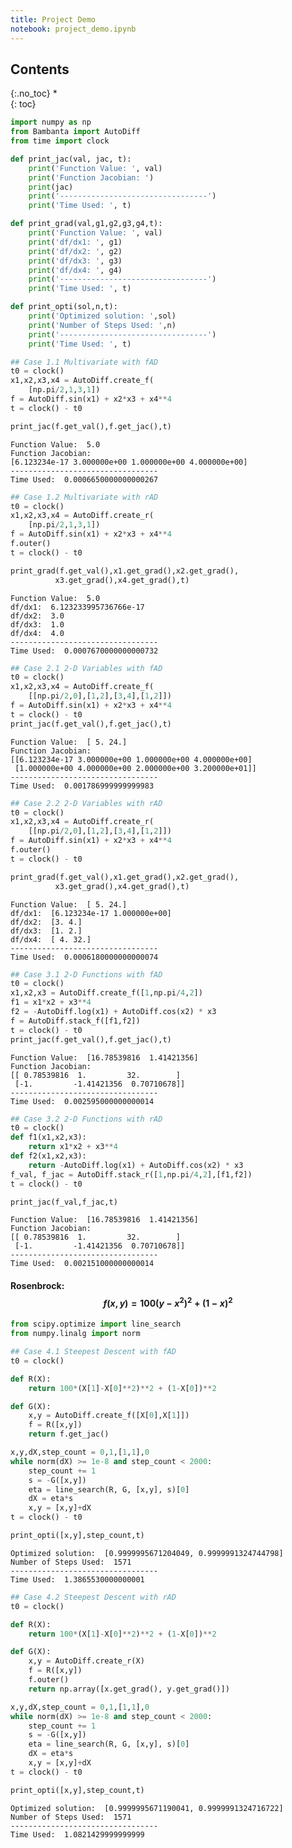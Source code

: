 ```yaml
---
title: Project Demo
notebook: project_demo.ipynb
---
```


## Contents
{:.no_toc}
*  
{: toc}




```python
import numpy as np
from Bambanta import AutoDiff
from time import clock
```




```python
def print_jac(val, jac, t):
    print('Function Value: ', val)
    print('Function Jacobian: ')
    print(jac)
    print('---------------------------------')
    print('Time Used: ', t)

def print_grad(val,g1,g2,g3,g4,t):
    print('Function Value: ', val)
    print('df/dx1: ', g1)
    print('df/dx2: ', g2)
    print('df/dx3: ', g3)
    print('df/dx4: ', g4)
    print('---------------------------------')
    print('Time Used: ', t)

def print_opti(sol,n,t):
    print('Optimized solution: ',sol)
    print('Number of Steps Used: ',n)
    print('---------------------------------')
    print('Time Used: ', t)
```




```python
## Case 1.1 Multivariate with fAD
t0 = clock()
x1,x2,x3,x4 = AutoDiff.create_f(
    [np.pi/2,1,3,1])
f = AutoDiff.sin(x1) + x2*x3 + x4**4
t = clock() - t0

print_jac(f.get_val(),f.get_jac(),t)
```


    Function Value:  5.0
    Function Jacobian: 
    [6.123234e-17 3.000000e+00 1.000000e+00 4.000000e+00]
    ---------------------------------
    Time Used:  0.0006650000000000267




```python
## Case 1.2 Multivariate with rAD
t0 = clock()
x1,x2,x3,x4 = AutoDiff.create_r(
    [np.pi/2,1,3,1])
f = AutoDiff.sin(x1) + x2*x3 + x4**4
f.outer()
t = clock() - t0

print_grad(f.get_val(),x1.get_grad(),x2.get_grad(),
          x3.get_grad(),x4.get_grad(),t)
```


    Function Value:  5.0
    df/dx1:  6.123233995736766e-17
    df/dx2:  3.0
    df/dx3:  1.0
    df/dx4:  4.0
    ---------------------------------
    Time Used:  0.0007670000000000732




```python
## Case 2.1 2-D Variables with fAD
t0 = clock()
x1,x2,x3,x4 = AutoDiff.create_f(
    [[np.pi/2,0],[1,2],[3,4],[1,2]])
f = AutoDiff.sin(x1) + x2*x3 + x4**4
t = clock() - t0
print_jac(f.get_val(),f.get_jac(),t)
```


    Function Value:  [ 5. 24.]
    Function Jacobian: 
    [[6.123234e-17 3.000000e+00 1.000000e+00 4.000000e+00]
     [1.000000e+00 4.000000e+00 2.000000e+00 3.200000e+01]]
    ---------------------------------
    Time Used:  0.001786999999999983




```python
## Case 2.2 2-D Variables with rAD
t0 = clock()
x1,x2,x3,x4 = AutoDiff.create_r(
    [[np.pi/2,0],[1,2],[3,4],[1,2]])
f = AutoDiff.sin(x1) + x2*x3 + x4**4
f.outer()
t = clock() - t0

print_grad(f.get_val(),x1.get_grad(),x2.get_grad(),
          x3.get_grad(),x4.get_grad(),t)
```


    Function Value:  [ 5. 24.]
    df/dx1:  [6.123234e-17 1.000000e+00]
    df/dx2:  [3. 4.]
    df/dx3:  [1. 2.]
    df/dx4:  [ 4. 32.]
    ---------------------------------
    Time Used:  0.0006180000000000074




```python
## Case 3.1 2-D Functions with fAD
t0 = clock()
x1,x2,x3 = AutoDiff.create_f([1,np.pi/4,2])
f1 = x1*x2 + x3**4
f2 = -AutoDiff.log(x1) + AutoDiff.cos(x2) * x3
f = AutoDiff.stack_f([f1,f2])
t = clock() - t0
print_jac(f.get_val(),f.get_jac(),t)
```


    Function Value:  [16.78539816  1.41421356]
    Function Jacobian: 
    [[ 0.78539816  1.         32.        ]
     [-1.         -1.41421356  0.70710678]]
    ---------------------------------
    Time Used:  0.002595000000000014




```python
## Case 3.2 2-D Functions with rAD
t0 = clock()
def f1(x1,x2,x3): 
    return x1*x2 + x3**4
def f2(x1,x2,x3): 
    return -AutoDiff.log(x1) + AutoDiff.cos(x2) * x3
f_val, f_jac = AutoDiff.stack_r([1,np.pi/4,2],[f1,f2])
t = clock() - t0

print_jac(f_val,f_jac,t)
```


    Function Value:  [16.78539816  1.41421356]
    Function Jacobian: 
    [[ 0.78539816  1.         32.        ]
     [-1.         -1.41421356  0.70710678]]
    ---------------------------------
    Time Used:  0.002151000000000014


#### Rosenbrock: $$f(x,y) = 100(y-x^2)^2+(1-x)^2 $$



```python
from scipy.optimize import line_search
from numpy.linalg import norm
```




```python
## Case 4.1 Steepest Descent with fAD
t0 = clock()

def R(X): 
    return 100*(X[1]-X[0]**2)**2 + (1-X[0])**2

def G(X):     
    x,y = AutoDiff.create_f([X[0],X[1]])
    f = R([x,y])
    return f.get_jac()

x,y,dX,step_count = 0,1,[1,1],0
while norm(dX) >= 1e-8 and step_count < 2000:
    step_count += 1
    s = -G([x,y])
    eta = line_search(R, G, [x,y], s)[0]
    dX = eta*s
    x,y = [x,y]+dX
t = clock() - t0

print_opti([x,y],step_count,t)
```


    Optimized solution:  [0.9999995671204049, 0.9999991324744798]
    Number of Steps Used:  1571
    ---------------------------------
    Time Used:  1.3865530000000001




```python
## Case 4.2 Steepest Descent with rAD
t0 = clock()

def R(X): 
    return 100*(X[1]-X[0]**2)**2 + (1-X[0])**2

def G(X):
    x,y = AutoDiff.create_r(X)
    f = R([x,y])
    f.outer()
    return np.array([x.get_grad(), y.get_grad()])

x,y,dX,step_count = 0,1,[1,1],0
while norm(dX) >= 1e-8 and step_count < 2000:
    step_count += 1
    s = -G([x,y])
    eta = line_search(R, G, [x,y], s)[0]
    dX = eta*s
    x,y = [x,y]+dX
t = clock() - t0

print_opti([x,y],step_count,t)
```


    Optimized solution:  [0.9999995671190041, 0.9999991324716722]
    Number of Steps Used:  1571
    ---------------------------------
    Time Used:  1.0821429999999999




```python

```

